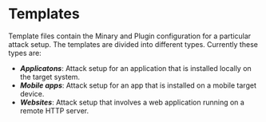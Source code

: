 # Templates 
Template files contain the Minary and Plugin configuration for a particular attack setup. The templates are divided into different types. Currently these types are:
  * ***Applicatons***: Attack setup for an application that is installed locally on the target system.
  * ***Mobile apps***: Attack setup for an app that is installed on a mobile target device.
  * ***Websites***: Attack setup that involves a web application running on a remote HTTP server.
